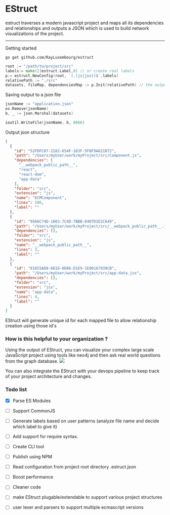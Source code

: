 # EStruct

estruct traverses a modern javascript project and maps all its dependencies and relationships and outputs a JSON which
is used to build network visualizations of the project.

---

Getting started

```shell
go get github.com/RayLuxembourg/estruct
```

```go
root := "/path/to/project/src"
labels:= make([]estruct.Label,0) // or create real labels
p:= estruct.NewConfig(root, `(.(js|jsx))$`,labels)
relativePath := "./src"
datasets, fileMap, dependenciesMap := p.Init(relativePath) // the output is the json
```

Saving output to a json file

```go
jsonName := "application.json"
os.Remove(jsonName)
b, _ := json.Marshal(datasets)

ioutil.WriteFile(jsonName, b, 0666)
```

Output json structure

```json
[
  {
    "id": "52FDFC07-2182-654F-163F-5F0F9A621D72",
    "path": "/Users/myUser/work/myProject/src/Component.js",
    "dependencies": [
      "__webpack_public_path__",
      "react",
      "react-dom",
      "app-data"
    ],
    "folder": "src",
    "extension": "js",
    "name": "ECMComponent",
    "lines": 106,
    "label": ""
  },
  {
    "id": "9566C74D-1003-7C4D-7BBB-0407D1E2C649",
    "path": "/Users/myUser/work/myProject/src/__webpack_public_path__.js",
    "dependencies": [],
    "folder": "src",
    "extension": "js",
    "name": "__webpack_public_path__",
    "lines": 3,
    "label": ""
  },
  {
    "id": "81855AD8-681D-0D86-D1E9-1E00167939CB",
    "path": "/Users/myUser/work/myProject/src/app-data.jsx",
    "dependencies": [],
    "folder": "src",
    "extension": "jsx",
    "name": "app-data",
    "lines": 4,
    "label": ""
  }
]
```

EStruct will generate unique id for each mapped file to allow relationship creation using those id's

### How is this helpful to your organization ?

Using the output of EStruct, you can visualize your complex large scale JavaScript project using tools like neo4j and
then ask real world questions from the graph database.
![](https://i.imgur.com/uUzJeCL.png)

You can also integrate the EStruct with your devops pipeline to keep track of your project architecture and changes.

### Todo list

- [x] Parse ES Modules
- [ ] Support CommonJS
- [ ] Generate labels based on user patterns (analyze file name and decide which label to give it)
- [ ] Add support for require syntax.
- [ ] Create CLI tool
- [ ] Publish using NPM
- [ ] Read configuration from project root directory .estruct.json
- [ ] Boost performance
- [ ] Cleaner code
- [ ] make EStruct plugable/extendable to support various project structures
- [ ] user lexer and parsers to support multiple ecmascript versions


